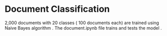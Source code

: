# Document Classification
2,000 documents with 20 classes ( 100 documents each) are trained using Naive Bayes algorithm . The document.ipynb file trains and tests the model .
